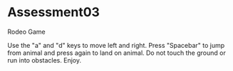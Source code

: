 # Assessment03
 Rodeo Game

Use the "a" and "d" keys to move left and right. Press "Spacebar" to jump from animal and press again to land on animal. Do not touch the ground or run into obstacles. Enjoy.
